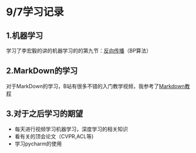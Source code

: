 # 9/7学习记录

## 1.机器学习

学习了李宏毅的讲的机器学习的的第九节：[反向传播]([(强推)李宏毅2021春机器学习课程_哔哩哔哩_bilibili](https://www.bilibili.com/video/BV1Wv411h7kN?p=9))（BP算法）

## 2.MarkDown的学习

对于MarkDown的学习，B站有很多不错的入门教学视频，我参考了[Markdown教程]([【使用教程】15分钟快速上手Markdown教程，绝对精品，传说中的记笔记，写博客，程序员要必备，简单，易上手，美观_哔哩哔哩_bilibili](https://www.bilibili.com/video/BV1hJ411X75X?spm_id_from=333.999.0.0))

## 3.对于之后学习的期望

- 每天进行视频学习机器学习，深度学习的相关知识
- 看有关的顶会论文（CVPR,ACL等)
- 学习pycharm的使用

